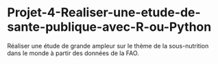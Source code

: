 # Projet-4-Realiser-une-etude-de-sante-publique-avec-R-ou-Python
Réaliser une étude de grande ampleur sur le thème de la sous-nutrition dans le monde à partir des données de la FAO.


